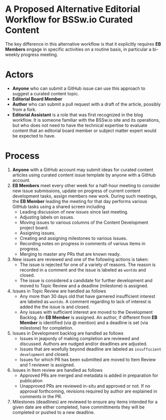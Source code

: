 # A Proposed Alternative Editorial Workflow for BSSw.io Curated Content

The key difference in this alternative workflow is that it explicitly requires
**EB Members** engage in specific activities on a routine basis, in particular
a bi-weekly progress meeting.

# Actors
* **Anyone** who can submit a GitHub issue can use this approach to suggest a curated content topic.
* **Editorial Board Member**
* **Author** who can submit a pull request with a draft of the article, possibly from a fork.
* **Editorial Assistant** is a role that was first recognized in the blog workflow.
  It is someone familiar with the BSSw.io site and its operations, but who does not
  need to have the technical expertise to evaluate content that an editorial board
  member or subject matter expert would be expected to have.

# Process

1. **Anyone** with a GitHub account may submit ideas for curated content articles
   using curated content issue template by anyone with a GitHub account.
1. **EB Members** meet every other week for a half-hour meeting to consider new
   issue submissions, update on progress of current content development tasks, assign
   members new work. During such meetings, the **EB Member** leading the meeting for that
   day performs various GitHub tasks using a shared screen including
   * Leading discussion of *new issues* since last meeting.
   * Adjusting labels on issues.
   * Moving issues to various columns of the Content Development project board.
   * Assigning issues.
   * Creating and assigning milestones to various issues.
   * Recording notes on progress in comments of various items in progress.
   * Merging to master any PRs that are known ready.
1. New issues are reviewed and one of the following actions is taken:
   * The issue is rejected for one of a variety of reasons. The reason is
     recorded in a comment and the issue is labeled as `wontdo` and closed.
   * The issue is considered a candidate for further development and moved to
     Topic Review and a deadline (milestone) is assigned.
1. Issues in Topic Review are handled as follows
   * Any more than 30 days old that have garnered insufficient interest are labeled
     as `wontdo`. A comment regarding to lack of interest is added the the issue is
     and closed.
   * Any issues with sufficient interest are moved to the Development Backlog. An
     **EB Member** is assigned. An author, if different from **EB Member** is
     identified (via @ mention) and a deadline is set (via milestone) for completion.
1. Issues in Development backlog are handled as follows
   * Issues in jeapordy of making completion are reviewed and discussed. Authors are
     nudged and/or deadlines are adjusted.
   * Issues that are woefully beyond deadline are labeled as `insuffucient development`
     and closed.
   * Issues for which PR has been submitted are moved to Item Review and 1 reviewer is assigned.
1. Issues in Item review are handled as follows
   * Approved PRs are merged and metadata is added in preparation for publication
   * Unapproved PRs are reviewed in-situ and approved or not. If no approval forthcoming,
     revisions required by author are explained in comments in the PR.
1. Milestones (deadlines) are reviewed to ensure any items intended for a given
   date are either completed, have committments they will be completed or pushed
   to a new deadline.
